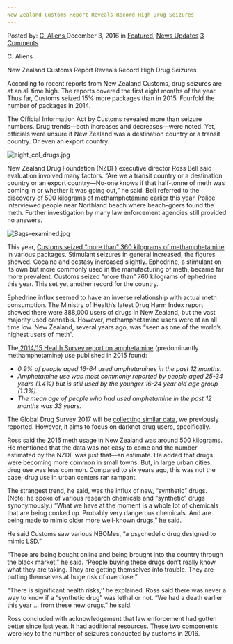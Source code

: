 ```yaml
---
New Zealand Customs Report Reveals Record High Drug Seizures
---
```

<article class="post-listing post-16719 post type-post status-publish format-standard has-post-thumbnail hentry  tag-customs tag-high tag-record tag-report tag-reveals tag-seizures tag-zealand">
    <div class="post-inner">
        <span>Posted by: <a href="https://www.deepdotweb.com/author/caliens/" title="">C. Aliens </a></span>
    <span>December 3, 2016</span>
    <span>in <a href="https://www.deepdotweb.com/category/deepdot-news/" rel="category tag">Featured</a>, <a href="https://www.deepdotweb.com/category/news-updates/" rel="category tag">News Updates</a></span>
    <span><a href="https://www.deepdotweb.com/2016/12/03/new-zealand-customs-report-reveals-record-high-drug-seizures/#comments">3 Comments</a></span>
    </p>
    <div class="clear"></div>
    <div class="entry">
    <p>C. Aliens</p>
    <p>New Zealand Customs Report Reveals Record High Drug Seizures</p>
    <p>According to recent reports from New Zealand Customs, drug seizures are at an all time high. The reports covered the first eight months of the year. Thus far, Customs seized 15% more packages than in 2015. Fourfold the number of packages in 2014.</p>
    <p>The Official Information Act by Customs revealed more than seizure numbers. Drug trends—both increases and decreases—were noted. Yet, officials were unsure if New Zealand was a destination country or a transit country. Or even an export country.</p>
    <p><img class="wp-image-16720 aligncenter" src="/imgs/2016/11/eight_col_drugs-jpg.jpeg" alt="eight_col_drugs.jpg" srcset="/imgs/2016/11/eight_col_drugs-jpg.jpeg 620w, /imgs/2016/11/eight_col_drugs-jpg-300x169.jpeg 300w" sizes="(max-width: 620px) 100vw, 620px" /></p>
    <p>New Zealand Drug Foundation (NZDF) executive director Ross Bell said evaluation involved many factors. &#8220;Are we a transit country or a destination country or an export country—No-one knows if that half-tonne of meth was coming in or whether it was going out,&#8221; he said. Bell referred to the discovery of 500 kilograms of methamphetamine earlier this year. Police interviewed people near Northland beach where beach-goers found the meth. Further investigation by many law enforcement agencies still provided no answers.</p>
    <p><img class="wp-image-16721 aligncenter" src="/imgs/2016/11/bags-examined-jpg.jpeg" alt="Bags-examined.jpg" width="790" height="592" srcset="/imgs/2016/11/bags-examined-jpg.jpeg 1084w, /imgs/2016/11/bags-examined-jpg-300x225.jpeg 300w, /imgs/2016/11/bags-examined-jpg-1024x767.jpeg 1024w" sizes="(max-width: 790px) 100vw, 790px" /></p>
    <p>This year, <a href="https://www.odt.co.nz/news/national/drug-seizures-hit-record-high">Customs seized &#8220;more than&#8221; 360 kilograms of methamphetamine</a> in various packages. Stimulant seizures in general increased, the figures showed. Cocaine and ecstasy increased slightly. Ephedrine, a stimulant on its own but more commonly used in the manufacturing of meth, became far more prevalent. Customs seized &#8220;more than&#8221; 760 kilograms of ephedrine this year. This set yet another record for the country.</p>
    <p>Ephedrine influx seemed to have an inverse relationship with actual meth consumption. The Ministry of Health’s latest Drug Harm Index report showed there were 388,000 users of drugs in New Zealand, but the vast majority used cannabis. However, methamphetamine users were at an all time low. New Zealand, several years ago, was &#8220;seen as one of the world’s highest users of meth&#8221;.</p>
    <p>The<a href="https://www.drugfoundation.org.nz/methamphetamine/drug-trends"> 2014/15 Health Survey report on amphetamine</a> (predominantly methamphetamine) use published in 2015 found:</p>
    <ul>
    <li><em>0.9% of people aged 16-64 used amphetamines in the past 12 months.</em></li>
    <li><em>Amphetamine use was most commonly reported by people aged 25-34 years (1.4%) but is still used by the younger 16-24 year old age group (1.3%).</em></li>
    <li><em>The mean age of people who had used amphetamine in the past 12 months was 33 years.</em></li>
    </ul>
    <p>The Global Drug Survey 2017 will be <a href="https://www.deepdotweb.com/2016/11/24/global-drug-survey-2017-will-highlight-darknet-drug-users-worldwide/">collecting similar data</a>, we previously reported. However, it aims to focus on darknet drug users, specifically.</p>
    <p>Ross said the 2016 meth usage in New Zealand was around 500 kilograms. He mentioned that the data was not easy to come and the number estimated by the NZDF was just that—an estimate. He added that drugs were becoming more common in small towns. But, in large urban cities, drug use was less common. Compared to six years ago, this was not the case; drug use in urban centers ran rampant.</p>
    <p>The strangest trend, he said, was the influx of new, &#8220;synthetic&#8221; drugs. (Note: he spoke of various research chemicals and &#8220;synthetic&#8221; drugs synonymously.) &#8220;What we have at the moment is a whole lot of chemicals that are being cooked up. Probably very dangerous chemicals. And are being made to mimic older more well-known drugs,&#8221; he said.</p>
    <p>He said Customs saw various NBOMes, &#8220;a psychedelic drug designed to mimic LSD.&#8221;</p>
    <p>&#8220;These are being bought online and being brought into the country through the black market,&#8221; he said. &#8220;People buying these drugs don’t really know what they are taking. They are getting themselves into trouble. They are putting themselves at huge risk of overdose.&#8221;</p>
    <p>&#8220;There is significant health risks,’’ he explained. Ross said there was never a way to know if a &#8220;synthetic drug&#8221; was lethal or not. &#8220;We had a death earlier this year &#8230; from these new drugs,&#8221; he said.</p>
    <p>Ross concluded with acknowledgement that law enforcement had gotten better since last year. It had additional resources. These two components were key to the number of seizures conducted by customs in 2016.</p>
    </div>
    <span style="display:none"><a href="https://www.deepdotweb.com/tag/customs/" rel="tag">customs</a>  <a href="https://www.deepdotweb.com/tag/high/" rel="tag">high</a> <a href="https://www.deepdotweb.com/tag/record/" rel="tag">record</a> <a href="https://www.deepdotweb.com/tag/report/" rel="tag">report</a> <a href="https://www.deepdotweb.com/tag/reveals/" rel="tag">reveals</a> <a href="https://www.deepdotweb.com/tag/seizures/" rel="tag">seizures</a> <a href="https://www.deepdotweb.com/tag/zealand/" rel="tag">zealand</a></span> <span style="display:none" class="updated">2016-12-03</span>
    <div style="display:none" class="vcard author" itemprop="author" itemscope itemtype="http://schema.org/Person"><strong class="fn" itemprop="name"><a href="https://www.deepdotweb.com/author/caliens/" title="Posts by C. Aliens" rel="author">C. Aliens</a></strong></div>
    </div>
</article>

